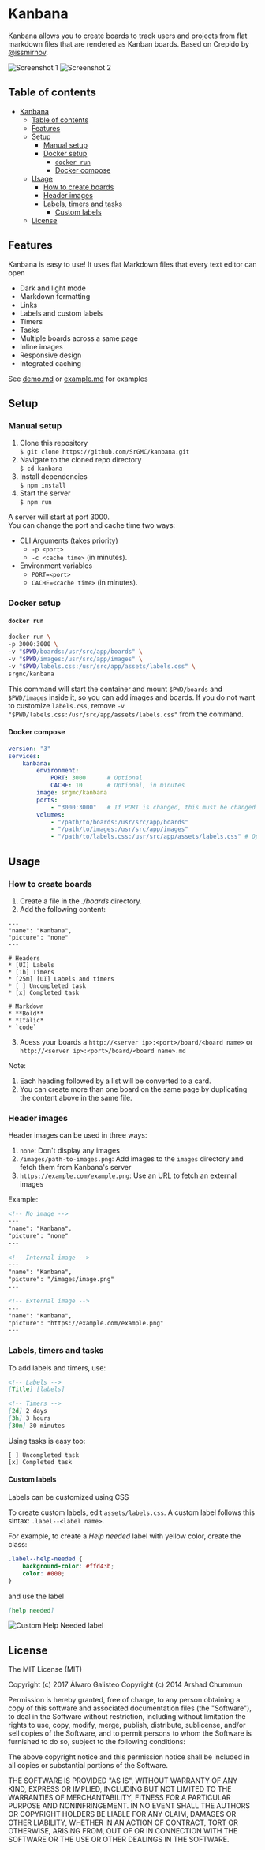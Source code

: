 # Kanbana

Kanbana allows you to create boards to track users and projects from flat markdown files that are rendered as Kanban boards.
Based on Crepido by [@issmirnov](https://github.com/issmirnov).

![Screenshot 1](screenshots/demo1.png)
![Screenshot 2](screenshots/demo2.png)

## Table of contents

- [Kanbana](#kanbana)
  - [Table of contents](#table-of-contents)
  - [Features](#features)
  - [Setup](#setup)
    - [Manual setup](#manual-setup)
    - [Docker setup](#docker-setup)
      - [`docker run`](#docker-run)
      - [Docker compose](#docker-compose)
  - [Usage](#usage)
    - [How to create boards](#how-to-create-boards)
    - [Header images](#header-images)
    - [Labels, timers and tasks](#labels-timers-and-tasks)
      - [Custom labels](#custom-labels)
  - [License](#license)

## Features

Kanbana is easy to use! It uses flat Markdown files that every text editor can open

-   Dark and light mode
-   Markdown formatting
-   Links
-   Labels and custom labels
-   Timers
-   Tasks
-   Multiple boards across a same page
-   Inline images
-   Responsive design
-   Integrated caching

See [demo.md](boards/demo.md) or [example.md](boards/example.md) for examples

## Setup

### Manual setup

1. Clone this repository  
   `$ git clone https://github.com/SrGMC/kanbana.git`
2. Navigate to the cloned repo directory  
   `$ cd kanbana`
3. Install dependencies  
   `$ npm install`
4. Start the server  
   `$ npm run`

A server will start at port 3000.  
You can change the port and cache time two ways:

-   CLI Arguments (takes priority)
    -   `-p <port>`
    -   `-c <cache time>` (in minutes).
-   Environment variables
    -   `PORT=<port>`
    -   `CACHE=<cache time>` (in minutes).

### Docker setup

#### `docker run`

```bash
docker run \
-p 3000:3000 \
-v "$PWD/boards:/usr/src/app/boards" \
-v "$PWD/images:/usr/src/app/images" \
-v "$PWD/labels.css:/usr/src/app/assets/labels.css" \
srgmc/kanbana
```

This command will start the container and mount `$PWD/boards` and `$PWD/images` inside it, so you can add images and boards. If you do not want to customize `labels.css`, remove `-v "$PWD/labels.css:/usr/src/app/assets/labels.css"` from the command.

#### Docker compose

```yaml
version: "3"
services:
    kanbana:
        environment:
            PORT: 3000      # Optional
            CACHE: 10       # Optional, in minutes
        image: srgmc/kanbana
        ports:
            - "3000:3000"   # If PORT is changed, this must be changed too
        volumes:
            - "/path/to/boards:/usr/src/app/boards"
            - "/path/to/images:/usr/src/app/images"
            - "/path/to/labels.css:/usr/src/app/assets/labels.css" # Optional
```

## Usage

### How to create boards

1. Create a file in the _./boards_ directory.
2. Add the following content:

```
---
"name": "Kanbana",
"picture": "none"
---

# Headers
* [UI] Labels
* [1h] Timers
* [25m] [UI] Labels and timers
* [ ] Uncompleted task
* [x] Completed task

# Markdown
* **Bold**
* *Italic*
* `code`
```

3. Acess your boards a `http://<server ip>:<port>/board/<board name>` or `http://<server ip>:<port>/board/<board name>.md`

Note:

1. Each heading followed by a list will be converted to a card.
2. You can create more than one board on the same page by duplicating the content above in the same file.

### Header images

Header images can be used in three ways:

1. `none`: Don't display any images
2. `/images/path-to-images.png`: Add images to the `images` directory and fetch them from Kanbana's server
3. `https://example.com/example.png`: Use an URL to fetch an external images


Example:
```html
<!-- No image -->
---
"name": "Kanbana",
"picture": "none"
---

<!-- Internal image -->
---
"name": "Kanbana",
"picture": "/images/image.png"
---

<!-- External image -->
---
"name": "Kanbana",
"picture": "https://example.com/example.png"
---
```

### Labels, timers and tasks

To add labels and timers, use:

```md
<!-- Labels -->
[Title] [labels]

<!-- Timers -->
[2d] 2 days
[3h] 3 hours
[30m] 30 minutes
```

Using tasks is easy too:

```
[ ] Uncompleted task
[x] Completed task
```

#### Custom labels

Labels can be customized using CSS

To create custom labels, edit `assets/labels.css`. A custom label follows this sintax: `.label--<label name>`.

For example, to create a _Help needed_ label with yellow color, create the class:

```css
.label--help-needed {
    background-color: #ffd43b;
    color: #000;
}
```

and use the label

```md
[help needed]
```

![Custom Help Needed label](screenshots/help.png)



## License

The MIT License (MIT)

Copyright (c) 2017 Álvaro Galisteo
Copyright (c) 2014 Arshad Chummun

Permission is hereby granted, free of charge, to any person obtaining a copy
of this software and associated documentation files (the "Software"), to deal
in the Software without restriction, including without limitation the rights
to use, copy, modify, merge, publish, distribute, sublicense, and/or sell
copies of the Software, and to permit persons to whom the Software is
furnished to do so, subject to the following conditions:

The above copyright notice and this permission notice shall be included in all
copies or substantial portions of the Software.

THE SOFTWARE IS PROVIDED "AS IS", WITHOUT WARRANTY OF ANY KIND, EXPRESS OR
IMPLIED, INCLUDING BUT NOT LIMITED TO THE WARRANTIES OF MERCHANTABILITY,
FITNESS FOR A PARTICULAR PURPOSE AND NONINFRINGEMENT. IN NO EVENT SHALL THE
AUTHORS OR COPYRIGHT HOLDERS BE LIABLE FOR ANY CLAIM, DAMAGES OR OTHER
LIABILITY, WHETHER IN AN ACTION OF CONTRACT, TORT OR OTHERWISE, ARISING FROM,
OUT OF OR IN CONNECTION WITH THE SOFTWARE OR THE USE OR OTHER DEALINGS IN THE
SOFTWARE.
